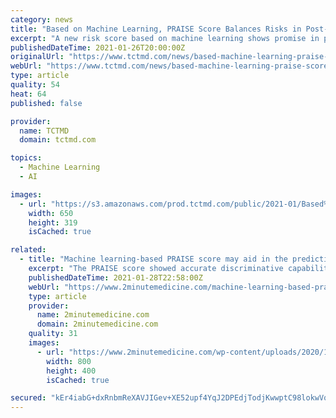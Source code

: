 ```yaml
---
category: news
title: "Based on Machine Learning, PRAISE Score Balances Risks in Post-ACS Care"
excerpt: "A new risk score based on machine learning shows promise in predicting death, MI, and bleeding following an ACS event, potentially allowing clinicians to better individualize care. The score, called PRAISE,"
publishedDateTime: 2021-01-26T20:00:00Z
originalUrl: "https://www.tctmd.com/news/based-machine-learning-praise-score-balances-risks-post-acs-care"
webUrl: "https://www.tctmd.com/news/based-machine-learning-praise-score-balances-risks-post-acs-care"
type: article
quality: 54
heat: 64
published: false

provider:
  name: TCTMD
  domain: tctmd.com

topics:
  - Machine Learning
  - AI

images:
  - url: "https://s3.amazonaws.com/prod.tctmd.com/public/2021-01/Based%20on%20Machine%20Learning%2C%20PRAISE%20Score%20Balances%20Risks%20in%20Post-ACS%20Care.jpeg"
    width: 650
    height: 319
    isCached: true

related:
  - title: "Machine learning-based PRAISE score may aid in the prediction of adverse events following an acute coronary syndrome"
    excerpt: "The PRAISE score showed accurate discriminative capabilities for the prediction of all-cause death, acute myocardial infarction, and major bleeding after an acute coronary syndrome. 2. Compared"
    publishedDateTime: 2021-01-28T22:58:00Z
    webUrl: "https://www.2minutemedicine.com/machine-learning-based-praise-score-may-aid-in-the-prediction-of-adverse-events-following-an-acute-coronary-syndrome/"
    type: article
    provider:
      name: 2minutemedicine.com
      domain: 2minutemedicine.com
    quality: 31
    images:
      - url: "https://www.2minutemedicine.com/wp-content/uploads/2020/12/Human_heart_male_adult_autopsy.jpg"
        width: 800
        height: 400
        isCached: true

secured: "kEr4iabG+dxRnbmReXAVJIGev+XE52upf4YqJ2DPEdjTodjKwwptC98lokwVqB0841rwBGZwf6B6B/tDKtcClVg7NeTKTXNULYT3uZDY2dfMjHnQd85hXHlAmjDLFfNAJWUgySVmTL8uzqXYg4FmXUxNv695LYGnGl4gn7uBGK2mvLKymbKOyofjlSkCWMToEI8GRL+i16GFTjH5j+FSKTEidPXFu89A9QBJ8xoz9fCMm17K5XMGeXCOVX0PfE00RSRluQXbsL/gsynx8cQmfQCZpY5zaBxxc5tw80MmgtAENI6o0LrSmZP3fHwudmvkHCpxC488owoQ2Br1C6WBGMMXfWCITQ3wTc+d0GvN40A=;5cI9J3O1XjQOnQ1Pw5Utdw=="
---
```


